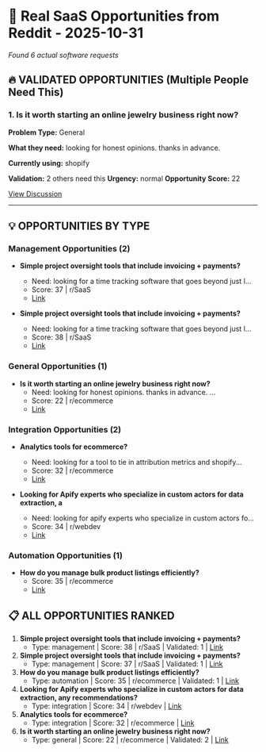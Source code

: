 # 🎯 Real SaaS Opportunities from Reddit - 2025-10-31

*Found 6 actual software requests*

## 🔥 VALIDATED OPPORTUNITIES (Multiple People Need This)

### 1. Is it worth starting an online jewelry business right now?

**Problem Type:** General

**What they need:** looking for honest opinions. thanks in advance. 

**Currently using:** shopify

**Validation:** 2 others need this
**Urgency:** normal
**Opportunity Score:** 22

[View Discussion](https://reddit.com/r/ecommerce/comments/1nzu9du/is_it_worth_starting_an_online_jewelry_business/)

----------------------------------------

## 💡 OPPORTUNITIES BY TYPE

### Management Opportunities (2)

- **Simple project oversight tools that include invoicing + payments?**
  - Need: looking for a time tracking software that goes beyond just l...
  - Score: 37 | r/SaaS
  - [Link](https://reddit.com/r/SaaS/comments/1ob6kqg/simple_project_oversight_tools_that_include/)

- **Simple project oversight tools that include invoicing + payments?**
  - Need: looking for a time tracking software that goes beyond just l...
  - Score: 38 | r/SaaS
  - [Link](https://reddit.com/r/SaaS/comments/1ob6kqg/simple_project_oversight_tools_that_include/)

### General Opportunities (1)

- **Is it worth starting an online jewelry business right now?**
  - Need: looking for honest opinions. thanks in advance. ...
  - Score: 22 | r/ecommerce
  - [Link](https://reddit.com/r/ecommerce/comments/1nzu9du/is_it_worth_starting_an_online_jewelry_business/)

### Integration Opportunities (2)

- **Analytics tools for ecommerce?**
  - Need: looking for a tool to tie in attribution metrics and shopify...
  - Score: 32 | r/ecommerce
  - [Link](https://reddit.com/r/ecommerce/comments/1o994ai/analytics_tools_for_ecommerce/)

- **Looking for Apify experts who specialize in custom actors for data extraction, a**
  - Need: looking for apify experts who specialize in custom actors fo...
  - Score: 34 | r/webdev
  - [Link](https://reddit.com/r/webdev/comments/1o6gpxc/looking_for_apify_experts_who_specialize_in/)

### Automation Opportunities (1)

- **How do you manage bulk product listings efficiently?**
  - Score: 35 | r/ecommerce
  - [Link](https://reddit.com/r/ecommerce/comments/1nvavrs/how_do_you_manage_bulk_product_listings/)

## 📋 ALL OPPORTUNITIES RANKED

1. **Simple project oversight tools that include invoicing + payments?**
   - Type: management | Score: 38 | r/SaaS | Validated: 1 | [Link](https://reddit.com/r/SaaS/comments/1ob6kqg/simple_project_oversight_tools_that_include/)
2. **Simple project oversight tools that include invoicing + payments?**
   - Type: management | Score: 37 | r/SaaS | Validated: 1 | [Link](https://reddit.com/r/SaaS/comments/1ob6kqg/simple_project_oversight_tools_that_include/)
3. **How do you manage bulk product listings efficiently?**
   - Type: automation | Score: 35 | r/ecommerce | Validated: 1 | [Link](https://reddit.com/r/ecommerce/comments/1nvavrs/how_do_you_manage_bulk_product_listings/)
4. **Looking for Apify experts who specialize in custom actors for data extraction, any recommendations?**
   - Type: integration | Score: 34 | r/webdev | [Link](https://reddit.com/r/webdev/comments/1o6gpxc/looking_for_apify_experts_who_specialize_in/)
5. **Analytics tools for ecommerce?**
   - Type: integration | Score: 32 | r/ecommerce | [Link](https://reddit.com/r/ecommerce/comments/1o994ai/analytics_tools_for_ecommerce/)
6. **Is it worth starting an online jewelry business right now?**
   - Type: general | Score: 22 | r/ecommerce | Validated: 2 | [Link](https://reddit.com/r/ecommerce/comments/1nzu9du/is_it_worth_starting_an_online_jewelry_business/)
